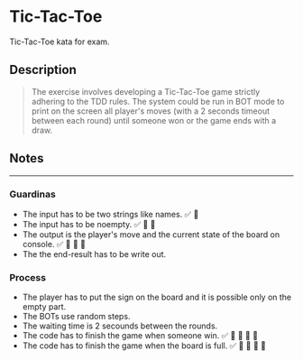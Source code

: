 # Tic-Tac-Toe

Tic-Tac-Toe kata for exam.

## Description

> The exercise involves developing a Tic-Tac-Toe game strictly adhering to the TDD rules.
> The system could be run in BOT mode to print on the screen all player's moves (with a 2 seconds timeout between each round) until someone won or the
game ends with a draw.

## Notes

---

### Guardinas

- The input has to be two strings like names. ✅ 🍅
- The input has to be noempty. ✅ 🍅 🍅
- The output is the player's move and the current state of the board on console. ✅ 🍅 🍅 🍅
- The the end-result has to be write out.

### Process

- The player has to put the sign on the board and it is possible only on the empty part.
- The BOTs use random steps.
- The waiting time is 2 secounds between the rounds.
- The code has to finish the game when someone win. ✅ 🍅 🍅 🍅 🍅
- The code has to finish the game when the board is full. ✅ 🍅 🍅 🍅 🍅
